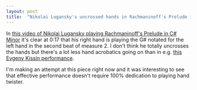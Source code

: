 ```yaml
---
layout: post
title:  "Nikolai Lugansky's uncrossed hands in Rachmaninoff's Prelude in C# Minor"
---
```


In [this video of Nikolai Lugansky playing Rachmaninoff's Prelude in C#
Minor](https://www.youtube.com/watch?v=L1D-EQNTZWI) it's clear at 0:17 that his
right hand is playing the G# notated for the left hand in the second beat of
measure 2.  I don't think he totally uncrosses the hands but there's a lot less
hand acrobatics going on than in e.g. [this Evgeny Kissin
performance](https://www.youtube.com/watch?v=SCm9O2KNEX4).

I'm making an attempt at this piece right now and it was interesting to see
that effective performance doesn't require 100% dedication to playing hand
twister.
